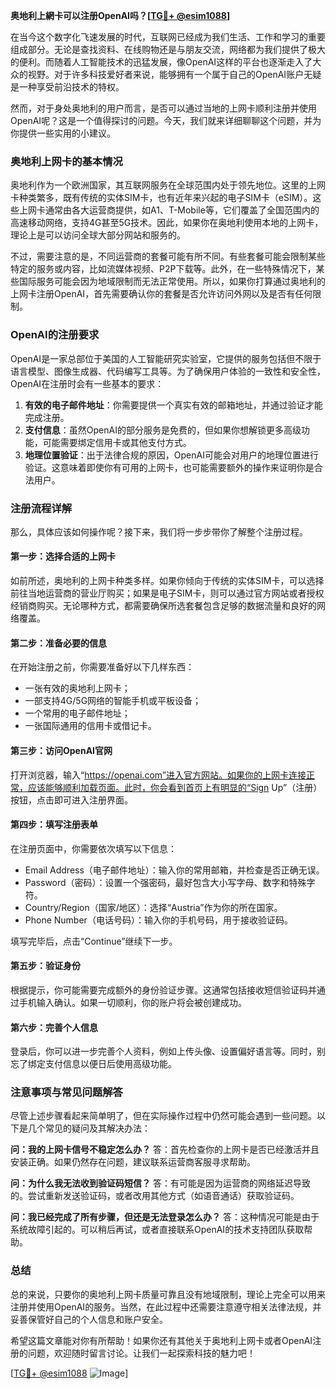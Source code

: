 **奥地利上網卡可以注册OpenAI吗？[[TG💪+ @esim1088](https://t.me/s/esim1088)]**

在当今这个数字化飞速发展的时代，互联网已经成为我们生活、工作和学习的重要组成部分。无论是查找资料、在线购物还是与朋友交流，网络都为我们提供了极大的便利。而随着人工智能技术的迅猛发展，像OpenAI这样的平台也逐渐走入了大众的视野。对于许多科技爱好者来说，能够拥有一个属于自己的OpenAI账户无疑是一种享受前沿技术的特权。

然而，对于身处奥地利的用户而言，是否可以通过当地的上网卡顺利注册并使用OpenAI呢？这是一个值得探讨的问题。今天，我们就来详细聊聊这个问题，并为你提供一些实用的小建议。

### 奥地利上网卡的基本情况

奥地利作为一个欧洲国家，其互联网服务在全球范围内处于领先地位。这里的上网卡种类繁多，既有传统的实体SIM卡，也有近年来兴起的电子SIM卡（eSIM）。这些上网卡通常由各大运营商提供，如A1、T-Mobile等，它们覆盖了全国范围内的高速移动网络，支持4G甚至5G技术。因此，如果你在奥地利使用本地的上网卡，理论上是可以访问全球大部分网站和服务的。

不过，需要注意的是，不同运营商的套餐可能有所不同。有些套餐可能会限制某些特定的服务或内容，比如流媒体视频、P2P下载等。此外，在一些特殊情况下，某些国际服务可能会因为地域限制而无法正常使用。所以，如果你打算通过奥地利的上网卡注册OpenAI，首先需要确认你的套餐是否允许访问外网以及是否有任何限制。

### OpenAI的注册要求

OpenAI是一家总部位于美国的人工智能研究实验室，它提供的服务包括但不限于语言模型、图像生成器、代码编写工具等。为了确保用户体验的一致性和安全性，OpenAI在注册时会有一些基本的要求：

1. **有效的电子邮件地址**：你需要提供一个真实有效的邮箱地址，并通过验证才能完成注册。
2. **支付信息**：虽然OpenAI的部分服务是免费的，但如果你想解锁更多高级功能，可能需要绑定信用卡或其他支付方式。
3. **地理位置验证**：出于法律合规的原因，OpenAI可能会对用户的地理位置进行验证。这意味着即使你有可用的上网卡，也可能需要额外的操作来证明你是合法用户。

### 注册流程详解

那么，具体应该如何操作呢？接下来，我们将一步步带你了解整个注册过程。

#### 第一步：选择合适的上网卡

如前所述，奥地利的上网卡种类多样。如果你倾向于传统的实体SIM卡，可以选择前往当地运营商的营业厅购买；如果是电子SIM卡，则可以通过官方网站或者授权经销商购买。无论哪种方式，都需要确保所选套餐包含足够的数据流量和良好的网络覆盖。

#### 第二步：准备必要的信息

在开始注册之前，你需要准备好以下几样东西：
- 一张有效的奥地利上网卡；
- 一部支持4G/5G网络的智能手机或平板设备；
- 一个常用的电子邮件地址；
- 一张国际通用的信用卡或借记卡。

#### 第三步：访问OpenAI官网

打开浏览器，输入“https://openai.com”进入官方网站。如果你的上网卡连接正常，应该能够顺利加载页面。此时，你会看到首页上有明显的“Sign Up”（注册）按钮，点击即可进入注册界面。

#### 第四步：填写注册表单

在注册页面中，你需要依次填写以下信息：
- Email Address（电子邮件地址）：输入你的常用邮箱，并检查是否正确无误。
- Password（密码）：设置一个强密码，最好包含大小写字母、数字和特殊字符。
- Country/Region（国家/地区）：选择“Austria”作为你的所在国家。
- Phone Number（电话号码）：输入你的手机号码，用于接收验证码。

填写完毕后，点击“Continue”继续下一步。

#### 第五步：验证身份

根据提示，你可能需要完成额外的身份验证步骤。这通常包括接收短信验证码并通过手机输入确认。如果一切顺利，你的账户将会被创建成功。

#### 第六步：完善个人信息

登录后，你可以进一步完善个人资料，例如上传头像、设置偏好语言等。同时，别忘了绑定支付信息以便日后使用高级功能。

### 注意事项与常见问题解答

尽管上述步骤看起来简单明了，但在实际操作过程中仍然可能会遇到一些问题。以下是几个常见的疑问及其解决办法：

**问：我的上网卡信号不稳定怎么办？**
答：首先检查你的上网卡是否已经激活并且安装正确。如果仍然存在问题，建议联系运营商客服寻求帮助。

**问：为什么我无法收到验证码短信？**
答：有可能是因为运营商的网络延迟导致的。尝试重新发送验证码，或者改用其他方式（如语音通话）获取验证码。

**问：我已经完成了所有步骤，但还是无法登录怎么办？**
答：这种情况可能是由于系统故障引起的。可以稍后再试，或者直接联系OpenAI的技术支持团队获取帮助。

### 总结

总的来说，只要你的奥地利上网卡质量可靠且没有地域限制，理论上完全可以用来注册并使用OpenAI的服务。当然，在此过程中还需要注意遵守相关法律法规，并妥善保管好自己的个人信息和账户安全。

希望这篇文章能对你有所帮助！如果你还有其他关于奥地利上网卡或者OpenAI注册的问题，欢迎随时留言讨论。让我们一起探索科技的魅力吧！

[[TG💪+ @esim1088](https://t.me/s/esim1088) ![Image](https://i.postimg.cc/4NQfJmqS/Snipaste-2025-05-13-00-14-12.png)]